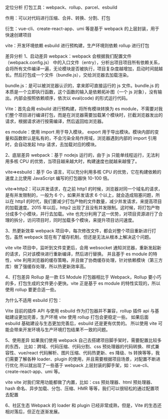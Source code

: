 定位分析
打包工具：webpack、rollup、parcel、esbuild

作用：可以对代码进行压缩、合并、转换、分割、打包

衍生：vue-cli、create-react-app、umi 等是基于 webpack 的上层封装，用于快速创建项目

vite：开发环境依赖 esbuild 进行预构建，生产环境则依赖 rollup 进行打包

差异分析
1、启动差异
webpack：webpack 会根据我们配置文件（webpack.config.js） 中的入口文件（entry），分析出项目项目所有依赖关系，会将所有文件编译一遍，无论模块是否被执行，项目复杂度越增加，启动时间就越长。然后打包成一个文件（bundle.js），交给浏览器去加载渲染。

bundle.js：是可以被浏览器认识的，拿来即可直接运行的 js 文件。bundle.js 的本质是一个立即执行函数，这个函数的输入是依赖拓补图（一个 js 对象），没有输出。内部会按照依赖顺序，依次以 eval(code) 的形式运行代码。

Vite：首先会用 esbuild 进行预构建，将所有模块转换为 es module，不需要对我们整个项目进行编译打包，而是在浏览器需要加载某个模块时，拦截浏览器发出的请求，根据请求进行按需编译，然后返回给浏览器。

es module：使用 import 用于导入模块， export 用于导出模块。模块内部的变量和函数默认是私有的，不会污染全局作用域，浏览器遇到内部的 import 引用时，会自动发起 http 请求，去加载对应的模块。

2、底层差异
webpack：基于 nodejs 运行的，由于 js 只能单线程运行，无法利用多核 CPU 的优势，当项目越来越大时，构建速度也就越来越慢了。

vite=>esbuild：基于 Go 语言，可以充分利用多核 CPU 的优势，它在构建依赖的速度上比使用 JavaScript 编写的打包器快 10-100 倍。

vite=>http2：可以并发请求，在之前 http1 的时候，浏览器对同一个域名的请求，是有并发限制的，一般为 6 个，如果并发请求 6 个以上，就会造成阻塞问题，所以在 http1 的时代，我们要减少打包产物的文件数量，减少并发请求，来提高项目的加载速度。2015 年以后，http2 出现了且没有并发限制。这时候，将打包产物分成多个小模块，并行去加载。vite 也充分利用了这一优势，对项目资源进行了合理的拆分，访问项目时，同时加载多个模块，来提升项目访问速度。

3、热更新效率
webpack 项目中，每次修改文件，都会对整个项目重新进行打包，虽然 webpack 现在有了缓存机制，但还是无法从根本上解决这个问题。

vite vite 项目中，监听到文件变更后，会用 websocket 通知浏览器，重新发起新的请求，只对该模块进行重新编译，然后进行替换。 并且基于 es module 的特性，vite 利用浏览器的缓存策略，并且做了协商缓存处理，针对依赖模块（第三方库）做了强缓存处理，所以热更新效率高。

4、打包差异
Rollup 是一款 ES Module 打包器相比于 Webpack，Rollup 要小巧的多，打包生成的文件更小更快。vite 正是基于 es module 的特性实现的，所以使用 rollup 要更合适一些。

为什么不适用 esbuild 打包：

Vite 目前的插件 API 与使用 esbuild 作为打包器并不兼容，rollup 插件 api 与基础建设更加完善，生产环境 vite 使用 rollup 打包会更稳定一些。 如果后面 esbuild 基础建设与生态更加完善后，esbuild 还是更有优势的。 所以使用 vite 可能会带来开发环境与生产环境打包结果不一致的问题。

5、使用差异
如果我们使用 webpack 自己去搭建项目脚手架时，需要配置比较多的东西， 比如：跨域、代码压缩、代码分割、css 预处理器的代码转换、样式兼容性、vue/react 代码解析、图片压缩、代码热更新、es 降级、ts 转换等等，我们需要了解各种 loader、plugin 的使用，并且需要根据项目场景，对配置不断进行优化 所以就出现了一些基于 webpack 上层封装的脚手架，如：vue-cli、create-react-app、umi 等。

vite vite 对我们常用功能都做了内置，比如：css 预处理器、html 预处理器、hash 命名、异步加载、分包、压缩、HMR 等等，我们可以很轻松的通过配置项去配置

6、社区生态
Webpack 的 loader 和 plugin 已经非常成熟，但是，Vite 的生态还相对落后，但正在逐渐发展。
